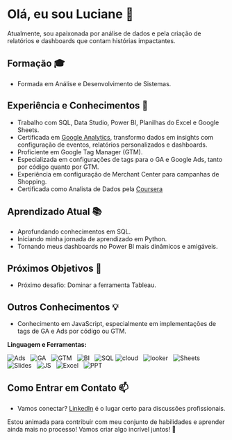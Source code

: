 # Olá, eu sou Luciane 👋

Atualmente, sou apaixonada por análise de dados e pela criação de relatórios e dashboards que contam histórias impactantes.

## Formação 🎓
- Formada em Análise e Desenvolvimento de Sistemas.

## Experiência e Conhecimentos 🚀
- Trabalho com SQL, Data Studio, Power BI, Planilhas do Excel e Google Sheets.
- Certificada em [Google Analytics](https://skillshop.exceedlms.com/profiles/079a3e6427c04bd19a142b6c956c64dd), transformo dados em insights com configuração de eventos, relatórios personalizados e dashboards.
- Proficiente em Google Tag Manager (GTM).
- Especializada em configurações de tags para o GA e Google Ads, tanto por código quanto por GTM.
- Experiência em configuração de Merchant Center para campanhas de Shopping.
- Certificada como Analista de Dados pela [Coursera](https://www.credly.com/badges/10bd52cb-25ae-457e-ba6d-c226074c9c98)

## Aprendizado Atual 📚
- Aprofundando conhecimentos em SQL.
- Iniciando minha jornada de aprendizado em Python.
- Tornando meus dashboards no Power BI mais dinâmicos e amigáveis.

## Próximos Objetivos 🎯
- Próximo desafio: Dominar a ferramenta Tableau.

## Outros Conhecimentos 💡
- Conhecimento em JavaScript, especialmente em implementações de tags de GA e Ads por código ou GTM.

**Linguagem e Ferramentas:** 

![Ads](https://img.shields.io/badge/Google%20Ads-white?style=for-the-badge&logo=googleads&logoColor=%234285F4)&nbsp;&nbsp;
![GA](https://img.shields.io/badge/Google%20Analytics-white?style=for-the-badge&logo=googleanalytics&logoColor=%23E37400)&nbsp;&nbsp;
![GTM](https://img.shields.io/badge/GTM-white?style=for-the-badge&logo=googletagmanager&logoColor=%23246FDB)&nbsp;&nbsp;
![BI](https://img.shields.io/badge/Power%20BI-white?style=for-the-badge&logo=powerbi&logoColor=%23F2C811)&nbsp;&nbsp;
![SQL](https://img.shields.io/badge/SQL-white?style=for-the-badge&logo=mysql&logoColor=%234479A1)
![cloud](https://img.shields.io/badge/Google%20Cloud-white?style=for-the-badge&logo=googlecloud&logoColor=%234285F4)&nbsp;&nbsp;
![looker](https://img.shields.io/badge/Google%20Data%20Studio-white?style=for-the-badge&logo=googledatastudio&logoColor=%23669DF6)&nbsp;&nbsp;
![Sheets](https://img.shields.io/badge/Google%20Sheets-white?style=for-the-badge&logo=googlesheets&logoColor=%2334A853)&nbsp;&nbsp;
![Slides](https://img.shields.io/badge/Google%20Slides-white?style=for-the-badge&logo=googleslides&logoColor=%23FBBC04)&nbsp;&nbsp;
![JS](https://img.shields.io/badge/JavaScript-white?style=for-the-badge&logo=javascript&logoColor=%23F7DF1E)&nbsp;&nbsp;
![Excel](https://img.shields.io/badge/Excel-white?style=for-the-badge&logo=microsoftexcel&logoColor=%23217346)&nbsp;&nbsp;
![PPT](https://img.shields.io/badge/PPT-white?style=for-the-badge&logo=microsoftpowerpoint&logoColor=%23B7472A)&nbsp;&nbsp;


## Como Entrar em Contato 📫
- Vamos conectar? [LinkedIn](https://www.linkedin.com/in/luciane-souza-24abbb14b/) é o lugar certo para discussões profissionais.

Estou animada para contribuir com meu conjunto de habilidades e aprender ainda mais no processo! Vamos criar algo incrível juntos! 🌟
